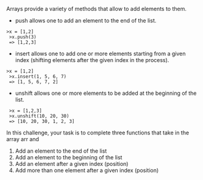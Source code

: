 Arrays provide a variety of methods that allow to add elements to them.

- push allows one to add an element to the end of the list.
```
>x = [1,2]
 >x.push(3)
 => [1,2,3]
```
- insert allows one to add one or more elements starting from a given index (shifting elements after the given index in the process).
```
>x = [1,2]
 >x.insert(1, 5, 6, 7)
 => [1, 5, 6, 7, 2]
```
- unshift allows one or more elements to be added at the beginning of the list.
```
 >x = [1,2,3]
 >x.unshift(10, 20, 30)
 => [10, 20, 30, 1, 2, 3]
```

In this challenge, your task is to complete three functions that take in the array arr and

1. Add an element to the end of the list
2. Add an element to the beginning of the list
3. Add an element after a given index (position)
4. Add more than one element after a given index (position)